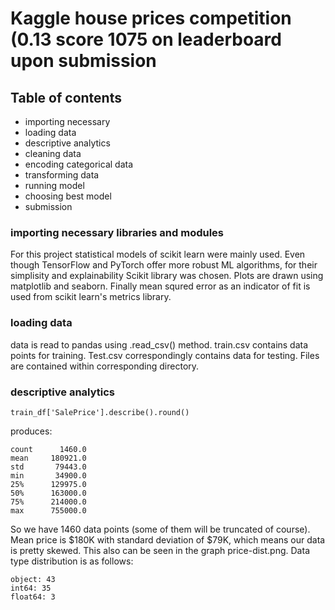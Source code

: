 # Kaggle house prices competition (0.13 score 1075 on leaderboard upon submission

## Table of contents
- importing necessary
- loading data
- descriptive analytics
- cleaning data
- encoding categorical data
- transforming data
- running model
- choosing best model
- submission

### importing necessary libraries and modules
For this project statistical models of scikit learn were mainly used. Even though TensorFlow and PyTorch offer more robust ML algorithms, for their simplisity and explainability Scikit library was chosen. Plots are drawn using matplotlib and seaborn. Finally mean squred error as an indicator of fit is used from scikit learn's metrics library.

### loading data
data is read to pandas using .read_csv() method. train.csv contains data points for training. Test.csv correspondingly contains data for testing. Files are contained within corresponding directory.

### descriptive analytics
```
train_df['SalePrice'].describe().round()
```
produces:

```
count      1460.0
mean     180921.0
std       79443.0
min       34900.0
25%      129975.0
50%      163000.0
75%      214000.0
max      755000.0

```

So we have 1460 data points (some of them will be truncated of course). Mean price is $180K with standard deviation of $79K, which means our data is pretty skewed. This also can be seen in the graph price-dist.png.
Data type distribution is as follows:
```
object: 43
int64: 35
float64: 3
```
